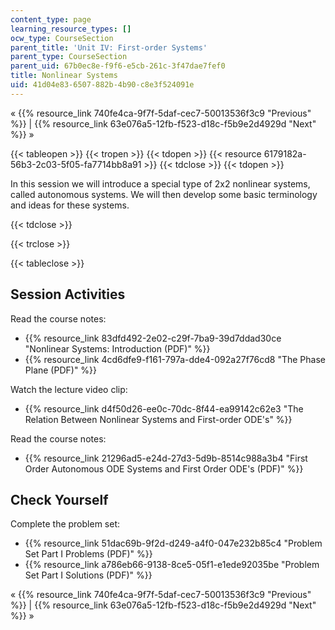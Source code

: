 ```yaml
---
content_type: page
learning_resource_types: []
ocw_type: CourseSection
parent_title: 'Unit IV: First-order Systems'
parent_type: CourseSection
parent_uid: 67b0ec8e-f9f6-e5cb-261c-3f47dae7fef0
title: Nonlinear Systems
uid: 41d04e83-6507-882b-4b90-c8e3f524091e
---
```


« {{% resource_link 740fe4ca-9f7f-5daf-cec7-50013536f3c9 "Previous" %}} | {{% resource_link 63e076a5-12fb-f523-d18c-f5b9e2d4929d "Next" %}} »

{{< tableopen >}}
{{< tropen >}}
{{< tdopen >}}
{{< resource 6179182a-56b3-2c03-5f05-fa7714bb8a91 >}}
{{< tdclose >}}
{{< tdopen >}}


In this session we will introduce a special type of 2x2 nonlinear systems, called autonomous systems. We will then develop some basic terminology and ideas for these systems.


{{< tdclose >}}

{{< trclose >}}

{{< tableclose >}}

Session Activities
------------------

Read the course notes:

*   {{% resource_link 83dfd492-2e02-c29f-7ba9-39d7ddad30ce "Nonlinear Systems: Introduction (PDF)" %}}
*   {{% resource_link 4cd6dfe9-f161-797a-dde4-092a27f76cd8 "The Phase Plane (PDF)" %}}

Watch the lecture video clip:

*   {{% resource_link d4f50d26-ee0c-70dc-8f44-ea99142c62e3 "The Relation Between Nonlinear Systems and First-order ODE's" %}}

Read the course notes:

*   {{% resource_link 21296ad5-e24d-27d3-5d9b-8514c988a3b4 "First Order Autonomous ODE Systems and First Order ODE's (PDF)" %}}

Check Yourself
--------------

Complete the problem set:

*   {{% resource_link 51dac69b-9f2d-d249-a4f0-047e232b85c4 "Problem Set Part I Problems (PDF)" %}}
*   {{% resource_link a786eb66-9138-8ce5-05f1-e1ede92035be "Problem Set Part I Solutions (PDF)" %}}

« {{% resource_link 740fe4ca-9f7f-5daf-cec7-50013536f3c9 "Previous" %}} | {{% resource_link 63e076a5-12fb-f523-d18c-f5b9e2d4929d "Next" %}} »